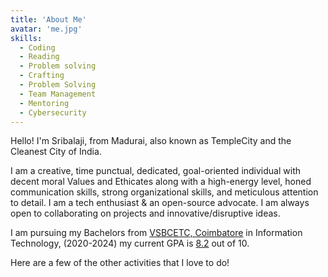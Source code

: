 ```yaml
---
title: 'About Me'
avatar: 'me.jpg'
skills:
  - Coding
  - Reading
  - Problem solving
  - Crafting
  - Problem Solving
  - Team Management
  - Mentoring
  - Cybersecurity
---
```


Hello! I'm Sribalaji, from Madurai, also known as TempleCity and the Cleanest City of India.

I am a creative, time punctual, dedicated, goal-oriented individual with decent moral Values and Ethicates along with a high-energy level, honed communication skills, strong organizational skills, and meticulous attention to detail.
 I am a tech enthusiast & an open-source advocate. I am always open to collaborating on projects and innovative/disruptive ideas.

I am pursuing my Bachelors from [VSBCETC, Coimbatore](https://www.vsbcetc.com/) in Information Technology, (2020-2024) my current GPA is [8.2]() out of 10.


Here are a few of the other activities that I love to do!
